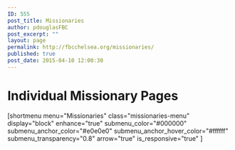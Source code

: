 ```yaml
---
ID: 555
post_title: Missionaries
author: pdouglasFBC
post_excerpt: ""
layout: page
permalink: http://fbcchelsea.org/missionaries/
published: true
post_date: 2015-04-10 12:00:30
---
```

<div class="global-window"></div>


<h1>Individual Missionary Pages</h1>
[shortmenu menu="Missionaries"  class="missionaries-menu"  display="block"  enhance="true"  submenu_color="#000000"  submenu_anchor_color="#e0e0e0"  submenu_anchor_hover_color="#ffffff"  submenu_transparency="0.8"  arrow="true"  is_responsive="true" ]